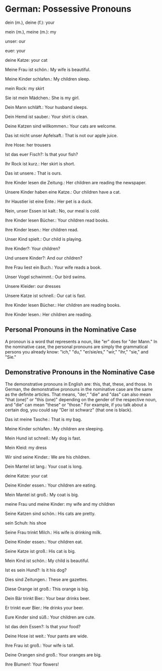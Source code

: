 # German: Possessive Pronouns

dein (m.), deine (f.): your

mein (m.), meine (m.): my

unser: our

euer: your

deine Katze: your cat

Meine Frau ist schön.: My wife is beautiful.

Meine Kinder schlafen.: My children sleep.

mein Rock: my skirt

Sie ist mein Mädchen.: She is my girl.

Dein Mann schläft.: Your husband sleeps.

Dein Hemd ist sauber.: Your shirt is clean.

Deine Katzen sind willkommen.: Your cats are welcome.

Das ist nicht unser Apfelsaft.: That is not our apple juice.

ihre Hose: her trousers

Ist das euer Fisch?: Is that your fish?

Ihr Rock ist kurz.: Her skirt is short.

Das ist unsere.: That is ours.

Ihre Kinder lesen die Zeitung.: Her children are reading the
newspaper.

Unsere Kinder haben eine Katze.: Our children have a cat.

Ihr Haustier ist eine Ente.: Her pet is a duck.

Nein, unser Essen ist kalt.: No, our meal is cold.

Ihre Kinder lesen Bücher.: Your children read books.

Ihre Kinder lesen.: Her children read.

Unser Kind spielt.: Our child is playing.

Ihre Kinder?: Your children?

Und unsere Kinder?: And our children?

Ihre Frau liest ein Buch.: Your wife reads a book.

Unser Vogel schwimmt.: Our bird swims.

Unsere Kleider: our dresses

Unsere Katze ist schnell.: Our cat is fast.

Ihre Kinder lesen Bücher.: Her children are reading books.

Ihre Kinder lesen.: Her children are reading.

## Personal Pronouns in the Nominative Case
A pronoun is a word that represents a noun, like "er" does for "der
Mann." In the nominative case, the personal pronouns are simply the
grammatical persons you already know: "ich," "du," "er/sie/es," "wir,"
"ihr," "sie," and "Sie."

## Demonstrative Pronouns in the Nominative Case
The demonstrative pronouns in English are: this, that, these, and
those. In German, the demonstrative pronouns in the nominative case
are the same as the definite articles. That means, "der," "die" and
"das" can also mean "that (one)" or "this (one)" depending on the
gender of the respective noun, and "die" can mean "these" or "those."
For example, if you talk about a certain dog, you could say "Der ist
schwarz" (that one is black).

Das ist meine Tasche.: That is my bag.

Meine Kinder schlafen.: My children are sleeping.

Mein Hund ist schnell.: My dog is fast.

Mein Kleid: my dress

Wir sind seine Kinder.: We are his children.

Dein Mantel ist lang.: Your coat is long.

deine Katze: your cat

Deine Kinder essen.: Your children are eating.

Mein Mantel ist groß.: My coat is big.

meine Frau und meine Kinder: my wife and my children

Seine Katzen sind schön.: His cats are pretty.

sein Schuh: his shoe

Seine Frau trinkt Milch.: His wife is drinking milk.

Deine Kinder essen.: Your children eat.

Seine Katze ist groß.: His cat is big.

Mein Kind ist schön.: My child is beautiful.

Ist es sein Hund?: Is it his dog?

Dies sind Zeitungen.: These are gazettes.

Diese Orange ist groß.: This orange is big.

Dein Bär trinkt Bier.: Your bear drinks beer.

Er trinkt euer Bier.: He drinks your beer.

Eure Kinder sind süß.: Your children are cute.

Ist das dein Essen?: Is that your food?

Deine Hose ist weit.: Your pants are wide.

Ihre Frau ist groß.: Your wife is tall.

Deine Orangen sind groß.: Your oranges are big.

Ihre Blumen!: Your flowers!
